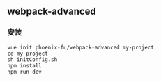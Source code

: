 webpack-advanced
-------------------------------------

### 安装

```
vue init phoenix-fu/webpack-advanced my-project
cd my-project
sh initConfig.sh
npm install
npm run dev
```
